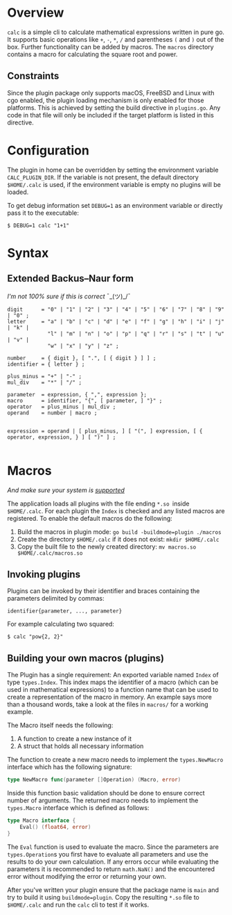# Overview

`calc` is a simple cli to calculate mathematical expressions written in pure go. It supports
basic operations  like `+`, `-`, `*`, `/` and parentheses `(` and `)` out of the box.
Further functionality can be added by macros. The `macros` directory contains a macro for
calculating the square root and power.

## Constraints

Since the plugin package only supports macOS, FreeBSD and Linux with cgo enabled, the plugin
loading mechanism is only enabled for those platforms. This is achieved by setting the build
directive in `plugins.go`. Any code in that file will only be included if the target platform
is listed in this directive.

# Configuration

The plugin in home can be overridden by setting the environment variable `CALC_PLUGIN_DIR`.
If the variable is not present, the default directory `$HOME/.calc` is used, if the
environment variable is empty no plugins will be loaded.

To get debug information set `DEBUG=1` as an environment variable or directly pass it to
the executable:
```
$ DEBUG=1 calc "1+1"
```

# Syntax

## Extended Backus–Naur form

_I'm not 100% sure if this is correct_ ¯\_(ツ)_/¯

```
digit      = "0" | "1" | "2" | "3" | "4" | "5" | "6" | "7" | "8" | "9" | "0" ;
letter     = "a" | "b" | "c" | "d" | "e" | "f" | "g" | "h" | "i" | "j" | "k" |
             "l" | "m" | "n" | "o" | "p" | "q" | "r" | "s" | "t" | "u" | "v" |
             "w" | "x" | "y" | "z" ;

number     = { digit }, [ ".", [ { digit } ] ] ;
identifier = { letter } ;

plus_minus = "+" | "-" ;
mul_div    = "*" | "/" ;

parameter  = expression, { ",", expression };
macro      = identifier, "{", [ parameter, ] "}" ;
operator   = plus_minus | mul_div ;
operand    = number | macro ;


expression = operand | [ plus_minus, ] [ "(", ] expression, [ { operator, expression, } ] [ ")" ] ;
             
```

# Macros

_And make sure your system is [supported](#constraints)_

The application loads all plugins with the file ending `*.so `inside `$HOME/.calc`. For each
plugin the `Index` is checked and any listed macros are registered.
To enable the default macros do the following:
1. Build the macros in plugin mode: `go build -buildmode=plugin ./macros`
2. Create the directory `$HOME/.calc` if it does not exist: `mkdir $HOME/.calc`
3. Copy the built file to the newly created directory: `mv macros.so $HOME/.calc/macros.so`

## Invoking plugins

Plugins can be invoked by their identifier and braces containing the parameters delimited by
commas:
```
identifier{parameter, ..., parameter}
```

For example calculating two squared:
```
$ calc "pow{2, 2}"
```

## Building your own macros (plugins)

The Plugin has a single requirement: An exported variable named `Index` of type `types.Index`.
This index maps the identifier of a macro (which can be used in mathematical expressions)
to a function name that can be used to create a representation of the macro in memory.
An example says more than a thousand words, take a look at the files in `macros/` for
a working example.

The Macro itself needs the following:
1. A function to create a new instance of it
2. A struct that holds all necessary information

The function to create a new macro needs to implement the `types.NewMacro` interface which
has the following signature:

```go
type NewMacro func(parameter []Operation) (Macro, error)
```

Inside this function basic validation should be done to ensure correct number of arguments.
The returned macro needs to implement the `types.Macro` interface which is defined as follows:

```go
type Macro interface {
	Eval() (float64, error)
}
```

The `Eval` function is used to evaluate the macro. Since the parameters are `types.Operation`s
you first have to evaluate all parameters and use the results to do your own calculation. If
any errors occur while evaluating the parameters it is recommended to return `math.NaN()` and
the encountered error without modifying the error or returning your own.

After you've written your plugin ensure that the package name is `main` and try to build it
using `buildmode=plugin`. Copy the resulting `*.so` file to `$HOME/.calc` and run the `calc`
cli to test if it works.
